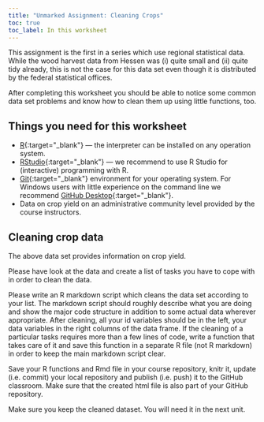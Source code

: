 ```yaml
---
title: "Unmarked Assignment: Cleaning Crops"
toc: true
toc_label: In this worksheet
---
```


This assignment is the first in a series which use regional statistical data. While the wood harvest data from Hessen was (i) quite small and (ii) quite tidy already, this is not the case for this data set even though it is distributed by the federal statistical offices.

After completing this worksheet you should be able to notice some common data set problems and know how to clean them up using little functions, too.

## Things you need for this worksheet
  * [R](https://cran.r-project.org/){:target="_blank"} — the interpreter can be installed on any operation system.
  * [RStudio](https://www.rstudio.com/){:target="_blank"} — we recommend to use R Studio for (interactive) programming with R.
  * [Git](https://git-scm.com/downloads){:target="_blank"} environment for your operating system. For Windows users with little experience on the command line we recommend [GitHub Desktop](https://desktop.github.com/){:target="_blank"}.
  * Data on crop yield on an administrative community level provided by the course instructors.

## Cleaning crop data
The above data set provides information on crop yield. 

Please have look at the data and create a list of tasks you have to cope with  in order to clean the data.

Please write an R markdown script which cleans the data set according to your list. The markdown script should roughly describe what you are doing and show the major code structure in addition to some actual data wherever appropriate. After cleaning, all your id variables should be in the left, your data variables in the right columns of the data frame. If the cleaning of a particular tasks requires more than a few lines of code, write a function that takes care of it and save this function in a separate R file (not R markdown) in order to keep the main markdown script clear.

Save your R functions and Rmd file in your course repository, knitr it, update (i.e. commit) your local repository and publish (i.e. push) it to the GitHub classroom. Make sure that the created html file is also part of your GitHub repository.

Make sure you keep the cleaned dataset. You will need it in the next unit.

